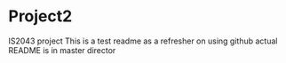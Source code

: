 # Project2
IS2043 project
This is a test readme as a refresher on using github
actual README is in master director

